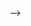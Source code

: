 <!-- # Portfolio Om Vibhandik 🖥️

<!-- ![preview img](/preview.png) -->
<!-- # My-Portfolio --> -->
